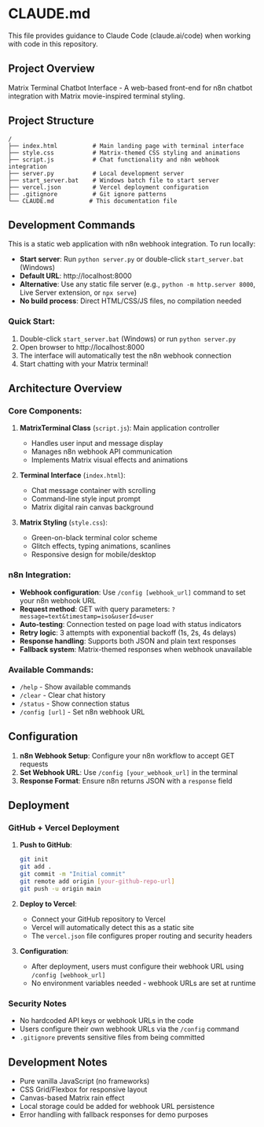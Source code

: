# CLAUDE.md

This file provides guidance to Claude Code (claude.ai/code) when working with code in this repository.

## Project Overview

Matrix Terminal Chatbot Interface - A web-based front-end for n8n chatbot integration with Matrix movie-inspired terminal styling.

## Project Structure

```
/
├── index.html          # Main landing page with terminal interface
├── style.css           # Matrix-themed CSS styling and animations
├── script.js           # Chat functionality and n8n webhook integration
├── server.py           # Local development server
├── start_server.bat    # Windows batch file to start server
├── vercel.json         # Vercel deployment configuration
├── .gitignore          # Git ignore patterns
└── CLAUDE.md          # This documentation file
```

## Development Commands

This is a static web application with n8n webhook integration. To run locally:

- **Start server**: Run `python server.py` or double-click `start_server.bat` (Windows)
- **Default URL**: http://localhost:8000
- **Alternative**: Use any static file server (e.g., `python -m http.server 8000`, Live Server extension, or `npx serve`)
- **No build process**: Direct HTML/CSS/JS files, no compilation needed

### Quick Start:
1. Double-click `start_server.bat` (Windows) or run `python server.py`
2. Open browser to http://localhost:8000
3. The interface will automatically test the n8n webhook connection
4. Start chatting with your Matrix terminal!

## Architecture Overview

### Core Components:
1. **MatrixTerminal Class** (`script.js`): Main application controller
   - Handles user input and message display
   - Manages n8n webhook API communication
   - Implements Matrix visual effects and animations

2. **Terminal Interface** (`index.html`):
   - Chat message container with scrolling
   - Command-line style input prompt
   - Matrix digital rain canvas background

3. **Matrix Styling** (`style.css`):
   - Green-on-black terminal color scheme
   - Glitch effects, typing animations, scanlines
   - Responsive design for mobile/desktop

### n8n Integration:
- **Webhook configuration**: Use `/config [webhook_url]` command to set your n8n webhook URL
- **Request method**: GET with query parameters: `?message=text&timestamp=iso&userId=user`
- **Auto-testing**: Connection tested on page load with status indicators
- **Retry logic**: 3 attempts with exponential backoff (1s, 2s, 4s delays)
- **Response handling**: Supports both JSON and plain text responses
- **Fallback system**: Matrix-themed responses when webhook unavailable

### Available Commands:
- `/help` - Show available commands
- `/clear` - Clear chat history
- `/status` - Show connection status
- `/config [url]` - Set n8n webhook URL

## Configuration

1. **n8n Webhook Setup**: Configure your n8n workflow to accept GET requests
2. **Set Webhook URL**: Use `/config [your_webhook_url]` in the terminal
3. **Response Format**: Ensure n8n returns JSON with a `response` field

## Deployment

### GitHub + Vercel Deployment

1. **Push to GitHub**:
   ```bash
   git init
   git add .
   git commit -m "Initial commit"
   git remote add origin [your-github-repo-url]
   git push -u origin main
   ```

2. **Deploy to Vercel**:
   - Connect your GitHub repository to Vercel
   - Vercel will automatically detect this as a static site
   - The `vercel.json` file configures proper routing and security headers

3. **Configuration**:
   - After deployment, users must configure their webhook URL using `/config [webhook_url]`
   - No environment variables needed - webhook URLs are set at runtime

### Security Notes
- No hardcoded API keys or webhook URLs in the code
- Users configure their own webhook URLs via the `/config` command
- `.gitignore` prevents sensitive files from being committed

## Development Notes

- Pure vanilla JavaScript (no frameworks)
- CSS Grid/Flexbox for responsive layout
- Canvas-based Matrix rain effect
- Local storage could be added for webhook URL persistence
- Error handling with fallback responses for demo purposes
